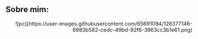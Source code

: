 ## Sobre mim: 
<div style="text-align: right"> ![pc](https://user-images.githubusercontent.com/65691094/126377146-6983b582-cedc-49bd-92f6-3863cc3b1e61.png) </div>
